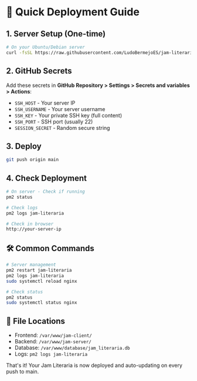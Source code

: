 # 🚀 Quick Deployment Guide

## 1. Server Setup (One-time)

```bash
# On your Ubuntu/Debian server
curl -fsSL https://raw.githubusercontent.com/LudoBermejoES/jam-literaria/main/scripts/setup-production.sh | bash
```

## 2. GitHub Secrets

Add these secrets in **GitHub Repository > Settings > Secrets and variables > Actions**:

- `SSH_HOST` - Your server IP
- `SSH_USERNAME` - Your server username 
- `SSH_KEY` - Your private SSH key (full content)
- `SSH_PORT` - SSH port (usually 22)
- `SESSION_SECRET` - Random secure string

## 3. Deploy

```bash
git push origin main
```

## 4. Check Deployment

```bash
# On server - Check if running
pm2 status

# Check logs
pm2 logs jam-literaria

# Check in browser
http://your-server-ip
```

## 🛠 Common Commands

```bash
# Server management
pm2 restart jam-literaria
pm2 logs jam-literaria
sudo systemctl reload nginx

# Check status
pm2 status
sudo systemctl status nginx
```

## 📁 File Locations

- Frontend: `/var/www/jam-client/`
- Backend: `/var/www/jam-server/`
- Database: `/var/www/database/jam_literaria.db`
- Logs: `pm2 logs jam-literaria`

That's it! Your Jam Literaria is now deployed and auto-updating on every push to main. 